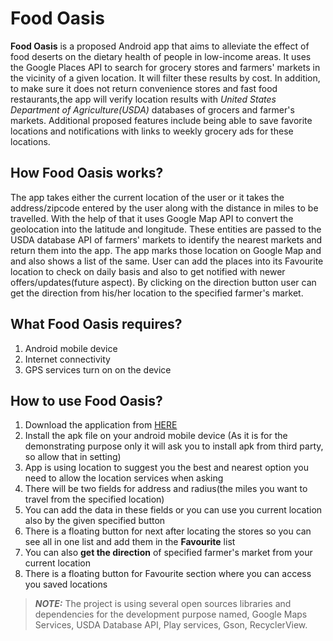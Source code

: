 # Food Oasis

**Food Oasis** is a proposed Android app that aims to alleviate the effect of food deserts on the dietary health of people in low-income areas. It uses the Google Places API to search for grocery stores and farmers' markets in the vicinity of a given location. It will filter these results by cost. In addition, to make sure it does not return convenience stores and fast food restaurants,the app will verify location results with *United States Department of Agriculture(USDA)* databases of grocers and farmer's markets. Additional proposed features include being able to save favorite locations and notifications with links to weekly grocery ads for these locations.

## How Food Oasis works?
The app takes either the current location of the user or it takes the address/zipcode entered by the user along with the distance in miles to be travelled. With the help of that it uses Google Map API to convert the geolocation into the latitude and longitude. These entities are passed to the USDA database API of farmers' markets to identify the nearest markets and return them into the app. The app marks those location on Google Map and and also shows a list of the same. User can add the places into its Favourite location to check on daily basis and also to get notified with newer offers/updates(future aspect). By clicking on the direction button user can get the direction from his/her location to the specified farmer's market.

## What Food Oasis requires?
1. Android mobile device
2. Internet connectivity
3. GPS services turn on on the device

## How to use Food Oasis?
1. Download the application from [HERE](https://github.com/nplimbani/FoodOasisGroupB/blob/main/Food%20Oasis.apk)
2. Install the apk file on your android mobile device (As it is for the demonstrating purpose only it will ask you to install apk from third party, so allow that in setting)
3. App is using location to suggest you the best and nearest option you need to allow the location services when asking
4. There will be two fields for address and radius(the miles you want to travel from the specified location)
5. You can add the data in these fields or you can use you current location also by the given specified button
6. There is a floating button for next after locating the stores so you can see all in one list and add them in the **Favourite** list
7. You can also **get the direction** of specified farmer's market from your current location
8. There is a floating button for Favourite section where you can access you saved locations



> **_NOTE:_**  The project is using several open sources libraries and dependencies for the development purpose named, Google Maps Services, USDA Database API, Play services, Gson, RecyclerView.
